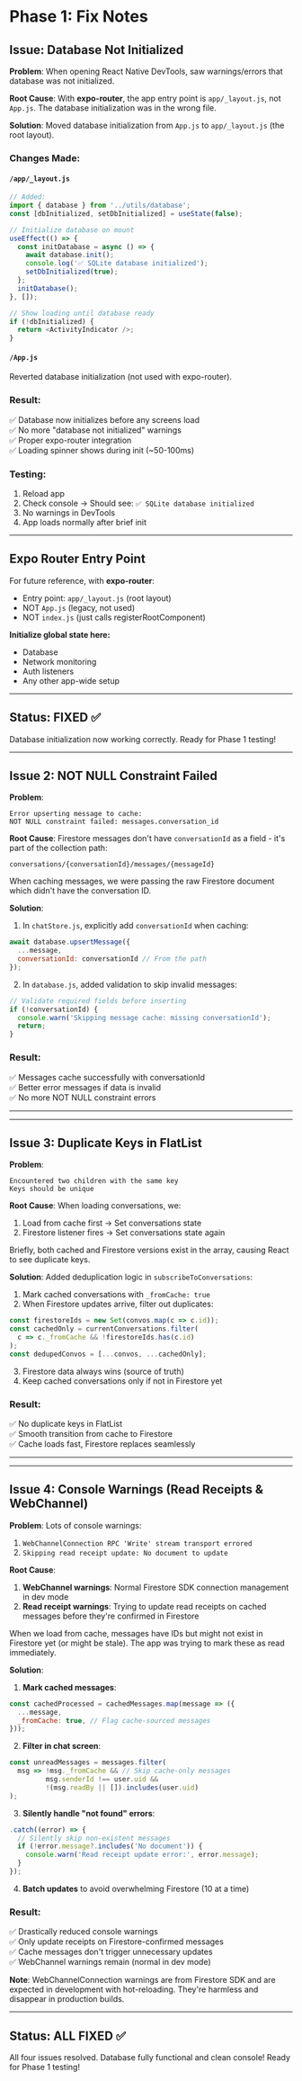 # Phase 1: Fix Notes

## Issue: Database Not Initialized

**Problem**: 
When opening React Native DevTools, saw warnings/errors that database was not initialized.

**Root Cause**:
With **expo-router**, the app entry point is `app/_layout.js`, not `App.js`. 
The database initialization was in the wrong file.

**Solution**:
Moved database initialization from `App.js` to `app/_layout.js` (the root layout).

### Changes Made:

#### `/app/_layout.js`
```javascript
// Added:
import { database } from '../utils/database';
const [dbInitialized, setDbInitialized] = useState(false);

// Initialize database on mount
useEffect(() => {
  const initDatabase = async () => {
    await database.init();
    console.log('✅ SQLite database initialized');
    setDbInitialized(true);
  };
  initDatabase();
}, []);

// Show loading until database ready
if (!dbInitialized) {
  return <ActivityIndicator />;
}
```

#### `/App.js`
Reverted database initialization (not used with expo-router).

### Result:
✅ Database now initializes before any screens load  
✅ No more "database not initialized" warnings  
✅ Proper expo-router integration  
✅ Loading spinner shows during init (~50-100ms)  

### Testing:
1. Reload app
2. Check console → Should see: `✅ SQLite database initialized`
3. No warnings in DevTools
4. App loads normally after brief init

---

## Expo Router Entry Point

For future reference, with **expo-router**:
- Entry point: `app/_layout.js` (root layout)
- NOT `App.js` (legacy, not used)
- NOT `index.js` (just calls registerRootComponent)

**Initialize global state here:**
- Database
- Network monitoring
- Auth listeners
- Any other app-wide setup

---

## Status: FIXED ✅

Database initialization now working correctly.
Ready for Phase 1 testing!

---

## Issue 2: NOT NULL Constraint Failed

**Problem**:
```
Error upserting message to cache: 
NOT NULL constraint failed: messages.conversation_id
```

**Root Cause**:
Firestore messages don't have `conversationId` as a field - it's part of the collection path:
```
conversations/{conversationId}/messages/{messageId}
```

When caching messages, we were passing the raw Firestore document which didn't have the conversation ID.

**Solution**:
1. In `chatStore.js`, explicitly add `conversationId` when caching:
```javascript
await database.upsertMessage({
  ...message,
  conversationId: conversationId // From the path
});
```

2. In `database.js`, added validation to skip invalid messages:
```javascript
// Validate required fields before inserting
if (!conversationId) {
  console.warn('Skipping message cache: missing conversationId');
  return;
}
```

### Result:
✅ Messages cache successfully with conversationId  
✅ Better error messages if data is invalid  
✅ No more NOT NULL constraint errors  

---

---

## Issue 3: Duplicate Keys in FlatList

**Problem**:
```
Encountered two children with the same key
Keys should be unique
```

**Root Cause**:
When loading conversations, we:
1. Load from cache first → Set conversations state
2. Firestore listener fires → Set conversations state again

Briefly, both cached and Firestore versions exist in the array, causing React to see duplicate keys.

**Solution**:
Added deduplication logic in `subscribeToConversations`:

1. Mark cached conversations with `_fromCache: true`
2. When Firestore updates arrive, filter out duplicates:
```javascript
const firestoreIds = new Set(convos.map(c => c.id));
const cachedOnly = currentConversations.filter(
  c => c._fromCache && !firestoreIds.has(c.id)
);
const dedupedConvos = [...convos, ...cachedOnly];
```

3. Firestore data always wins (source of truth)
4. Keep cached conversations only if not in Firestore yet

### Result:
✅ No duplicate keys in FlatList  
✅ Smooth transition from cache to Firestore  
✅ Cache loads fast, Firestore replaces seamlessly  

---

---

## Issue 4: Console Warnings (Read Receipts & WebChannel)

**Problem**:
Lots of console warnings:
1. `WebChannelConnection RPC 'Write' stream transport errored`
2. `Skipping read receipt update: No document to update`

**Root Cause**:
1. **WebChannel warnings**: Normal Firestore SDK connection management in dev mode
2. **Read receipt warnings**: Trying to update read receipts on cached messages before they're confirmed in Firestore

When we load from cache, messages have IDs but might not exist in Firestore yet (or might be stale). The app was trying to mark these as read immediately.

**Solution**:

1. **Mark cached messages**:
```javascript
const cachedProcessed = cachedMessages.map(message => ({
  ...message,
  _fromCache: true, // Flag cache-sourced messages
}));
```

2. **Filter in chat screen**:
```javascript
const unreadMessages = messages.filter(
  msg => !msg._fromCache && // Skip cache-only messages
         msg.senderId !== user.uid &&
         !(msg.readBy || []).includes(user.uid)
);
```

3. **Silently handle "not found" errors**:
```javascript
.catch((error) => {
  // Silently skip non-existent messages
  if (!error.message?.includes('No document')) {
    console.warn('Read receipt update error:', error.message);
  }
});
```

4. **Batch updates** to avoid overwhelming Firestore (10 at a time)

### Result:
✅ Drastically reduced console warnings  
✅ Only update receipts on Firestore-confirmed messages  
✅ Cache messages don't trigger unnecessary updates  
✅ WebChannel warnings remain (normal in dev mode)  

**Note**: WebChannelConnection warnings are from Firestore SDK and are expected in development with hot-reloading. They're harmless and disappear in production builds.

---

## Status: ALL FIXED ✅

All four issues resolved. Database fully functional and clean console!
Ready for Phase 1 testing!

